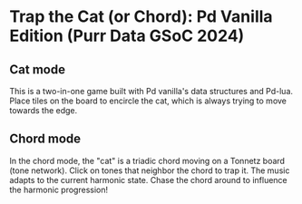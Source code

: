 # Trap the Cat (or Chord): Pd Vanilla Edition (Purr Data GSoC 2024)
## Cat mode
This is a two-in-one game built with Pd vanilla's data structures and Pd-lua. Place tiles on the board to encircle the cat, which is always trying to move towards the edge.

## Chord mode
In the chord mode, the "cat" is a triadic chord moving on a Tonnetz board (tone network). Click on tones that neighbor the chord to trap it. The music adapts to the current harmonic state.
Chase the chord around to influence the harmonic progression!
